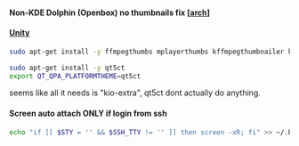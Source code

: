 #### Non-KDE Dolphin \(Openbox\) no thumbnails fix [[arch]]

#### [Unity](https://askubuntu.com/questions/411891/dolphin-does-not-show-thumbnails)
```bash
sudo apt-get install -y ffmpegthumbs mplayerthumbs kffmpegthumbnailer kio-extras

sudo apt-get install -y qt5ct
export QT_QPA_PLATFORMTHEME=qt5ct
```
seems like all it needs is "kio-extra", qt5ct dont actually do anything.</br>

#### Screen auto attach ONLY if login from ssh
```bash
echo "if [[ $STY = '' && $SSH_TTY != '' ]] then screen -xR; fi" >> ~/.bashrc
```

[arch]: https://wiki.archlinux.org/index.php/Qt#Configuration_of_Qt5_apps_under_environments_other_than_KDE
